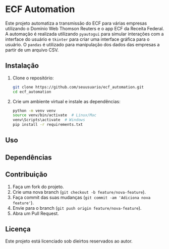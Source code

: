 # ECF Automation

Este projeto automatiza a transmissão do ECF para várias empresas utilizando o Domínio Web Thomson Reuters e o app ECF da Receita Federal. A automação é realizada utilizando `pyautogui` para simular interações com a interface do usuário e `tkinter` para criar uma interface gráfica para o usuário. O `pandas` é utilizado para manipulação dos dados das empresas a partir de um arquivo CSV.

## Instalação

1. Clone o repositório:
    ```bash
    git clone https://github.com/seuusuario/ecf_automation.git
    cd ecf_automation
    ```

2. Crie um ambiente virtual e instale as dependências:
    ```bash
    python -m venv venv
    source venv/bin/activate  # Linux/Mac
    venv\Scripts\activate  # Windows
    pip install -r requirements.txt
    ```

## Uso



## Dependências



## Contribuição

1. Faça um fork do projeto.
2. Crie uma nova branch (`git checkout -b feature/nova-feature`).
3. Faça commit das suas mudanças (`git commit -am 'Adiciona nova feature'`).
4. Envie para o branch (`git push origin feature/nova-feature`).
5. Abra um Pull Request.

## Licença

Este projeto está licenciado sob dieirtos reservados ao autor.


